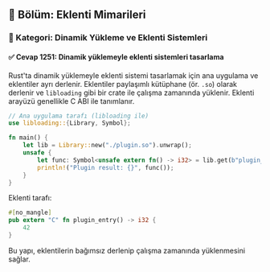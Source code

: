## 📘 Bölüm: Eklenti Mimarileri  
### 🔹 Kategori: Dinamik Yükleme ve Eklenti Sistemleri  
#### ✅ Cevap 1251: Dinamik yüklemeyle eklenti sistemleri tasarlama

Rust'ta dinamik yüklemeyle eklenti sistemi tasarlamak için ana uygulama ve eklentiler ayrı derlenir. Eklentiler paylaşımlı kütüphane (ör. `.so`) olarak derlenir ve `libloading` gibi bir crate ile çalışma zamanında yüklenir. Eklenti arayüzü genellikle C ABI ile tanımlanır.

```rust
// Ana uygulama tarafı (libloading ile)
use libloading::{Library, Symbol};

fn main() {
    let lib = Library::new("./plugin.so").unwrap();
    unsafe {
        let func: Symbol<unsafe extern fn() -> i32> = lib.get(b"plugin_entry").unwrap();
        println!("Plugin result: {}", func());
    }
}
```

Eklenti tarafı:
```rust
#[no_mangle]
pub extern "C" fn plugin_entry() -> i32 {
    42
}
```

Bu yapı, eklentilerin bağımsız derlenip çalışma zamanında yüklenmesini sağlar.
